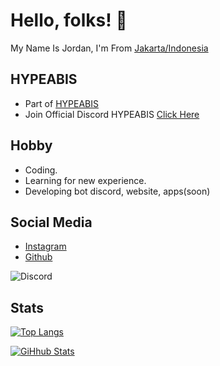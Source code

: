 # Hello, folks! 👋

My Name Is Jordan, I'm From [Jakarta/Indonesia](https://www.google.com/maps/d/u/0/viewer?ie=UTF8&t=h&oe=UTF8&msa=0&mid=1vbsHAWMMoQEBzhb6QxTUZBqDnvM&ll=-6.227818851851578%2C106.83656499999996&z=11)

**HYPEABIS**
---

- Part of [HYPEABIS](https://github.com/hypeabis)
- Join Official Discord HYPEABIS [Click Here](https://discord.gg/hypeabis)

**Hobby**
---

- Coding.
- Learning for new experience.
- Developing bot discord, website, apps(soon)

**Social Media**
---

- [Instagram](https://instagram.com/frizqq_)
- [Github](https://github.com/Jorrdann)

![Discord](https://discord.c99.nl/widget/theme-3/699502281099575428.png)

**Stats**
---

[![Top Langs](https://github-readme-stats.vercel.app/api/top-langs/?username=ferizqoo&layout=compact&theme=tokyonight)](https://github.com/ferizqoo)

[![GiHhub Stats](https://github-readme-stats.vercel.app/api?username=ferizqoo&show_icons=true&theme=tokyonight&count_private=true)](https://github.com/ferizqoo)

